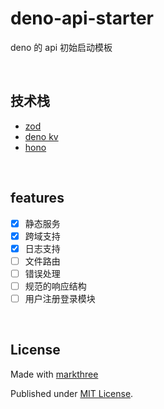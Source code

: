 # deno-api-starter

deno 的 api 初始启动模板

<br />

## 技术栈

- [zod](https://zod.dev)
- [deno kv](https://deno.com/kv)
- [hono](https://github.com/honojs/hono)

<br />

## features

- [x] 静态服务
- [x] 跨域支持
- [x] 日志支持
- [ ] 文件路由
- [ ] 错误处理
- [ ] 规范的响应结构
- [ ] 用户注册登录模块

<br />

## License

Made with [markthree](https://github.com/markthree/)

Published under [MIT License](./LICENSE).
